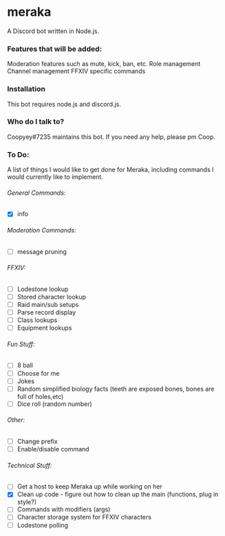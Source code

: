 # meraka
A Discord bot written in Node.js.

### Features that will be added:
Moderation features such as mute, kick, ban, etc.
Role management
Channel management
FFXIV specific commands

### Installation
This bot requires node.js and discord.js.

### Who do I talk to?
Coopyey#7235 maintains this bot. If you need any help, please pm Coop.

### To Do:
A list of things I would like to get done for Meraka, including commands I would currently like to implement.

###### General Commands:
- [x] info

###### Moderation Commands:
- [ ] message pruning

###### FFXIV:
- [ ] Lodestone lookup
- [ ] Stored character lookup
- [ ] Raid main/sub setups
- [ ] Parse record display
- [ ] Class lookups
- [ ] Equipment lookups

###### Fun Stuff:
- [ ] 8 ball
- [ ] Choose for me
- [ ] Jokes
- [ ] Random simplified biology facts (teeth are exposed bones, bones are full of holes,etc)
- [ ] Dice roll (random number)

###### Other:
- [ ] Change prefix
- [ ] Enable/disable command

###### Technical Stuff:
- [ ] Get a host to keep Meraka up while working on her
- [x] Clean up code - figure out how to clean up the main (functions, plug in style?)
- [ ] Commands with modifiers (args)
- [ ] Character storage system for FFXIV characters
- [ ] Lodestone polling